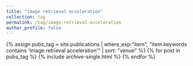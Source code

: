 ```yaml
---
title: "image retrieval acceleration"
collection: tag
permalink: /tag/image-retrieval-acceleration
author_profile: false
---
```

{% assign pubs_tag = site.publications | where_exp:"item", "item.keywords contains 'image retrieval acceleration'" | sort: "venue" %}
{% for post in pubs_tag %}
  {% include archive-single.html %}
{% endfor %}